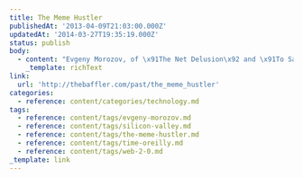```yaml
---
title: The Meme Hustler
publishedAt: '2013-04-09T21:03:00.000Z'
updatedAt: '2014-03-27T19:35:19.000Z'
status: publish
body:
  - content: "Evgeny Morozov, of \x91The Net Delusion\x92 and \x91To Save Everything, Click Here\x92 fame, [takes on Tim O\x92Reilly](http://thebaffler.com/past/the_meme_hustler \"The Meme Hustler\") as the poster child for Silicon Valley\x92s transformation of language and the loss of complexity it engenders:\n\n<ExtendedQuote>\n  While the brightest minds of Silicon Valley are \x93disrupting\x94 whatever industry is too crippled to fend off their advances, something odd is happening to our language. Old, trusted words no longer mean what they used to mean; often, they don\x92t mean anything at all. Our language, much like everything these days, has been hacked. Fuzzy, contentious, and complex ideas have been stripped of their subversive connotations and replaced by cleaner, shinier, and emptier alternatives; long-running debates about politics, rights, and freedoms have been recast in the seemingly natural language of economics, innovation, and efficiency. Complexity, as it turns out, is not particularly viral.\n</ExtendedQuote>\n"
    _template: richText
link:
  url: 'http://thebaffler.com/past/the_meme_hustler'
categories:
  - reference: content/categories/technology.md
tags:
  - reference: content/tags/evgeny-morozov.md
  - reference: content/tags/silicon-valley.md
  - reference: content/tags/the-meme-hustler.md
  - reference: content/tags/time-oreilly.md
  - reference: content/tags/web-2-0.md
_template: link
---
```



